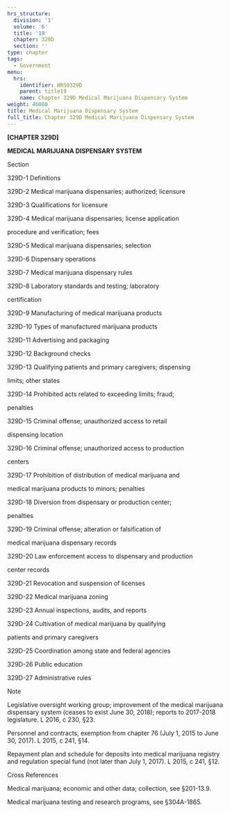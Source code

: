 ```yaml
---
hrs_structure:
  division: '1'
  volume: '6'
  title: '19'
  chapter: 329D
  section: ''
type: chapter
tags:
  - Government
menu:
  hrs:
    identifier: HRS0329D
    parent: title19
    name: Chapter 329D Medical Marijuana Dispensary System
weight: 46000
title: Medical Marijuana Dispensary System
full_title: Chapter 329D Medical Marijuana Dispensary System
---
```

**[CHAPTER 329D]**

**MEDICAL MARIJUANA DISPENSARY SYSTEM**

Section

329D-1 Definitions

329D-2 Medical marijuana dispensaries; authorized; licensure

329D-3 Qualifications for licensure

329D-4 Medical marijuana dispensaries; license application

procedure and verification; fees

329D-5 Medical marijuana dispensaries; selection

329D-6 Dispensary operations

329D-7 Medical marijuana dispensary rules

329D-8 Laboratory standards and testing; laboratory

certification

329D-9 Manufacturing of medical marijuana products

329D-10 Types of manufactured marijuana products

329D-11 Advertising and packaging

329D-12 Background checks

329D-13 Qualifying patients and primary caregivers; dispensing

limits; other states

329D-14 Prohibited acts related to exceeding limits; fraud;

penalties

329D-15 Criminal offense; unauthorized access to retail

dispensing location

329D-16 Criminal offense; unauthorized access to production

centers

329D-17 Prohibition of distribution of medical marijuana and

medical marijuana products to minors; penalties

329D-18 Diversion from dispensary or production center;

penalties

329D-19 Criminal offense; alteration or falsification of

medical marijuana dispensary records

329D-20 Law enforcement access to dispensary and production

center records

329D-21 Revocation and suspension of licenses

329D-22 Medical marijuana zoning

329D-23 Annual inspections, audits, and reports

329D-24 Cultivation of medical marijuana by qualifying

patients and primary caregivers

329D-25 Coordination among state and federal agencies

329D-26 Public education

329D-27 Administrative rules

Note

Legislative oversight working group; improvement of the medical marijuana dispensary system (ceases to exist June 30, 2018); reports to 2017-2018 legislature. L 2016, c 230, §23.

Personnel and contracts, exemption from chapter 76 (July 1, 2015 to June 30, 2017). L 2015, c 241, §14.

Repayment plan and schedule for deposits into medical marijuana registry and regulation special fund (not later than July 1, 2017). L 2015, c 241, §12.

Cross References

Medical marijuana; economic and other data; collection, see §201-13.9.

Medical marijuana testing and research programs, see §304A-1865.
